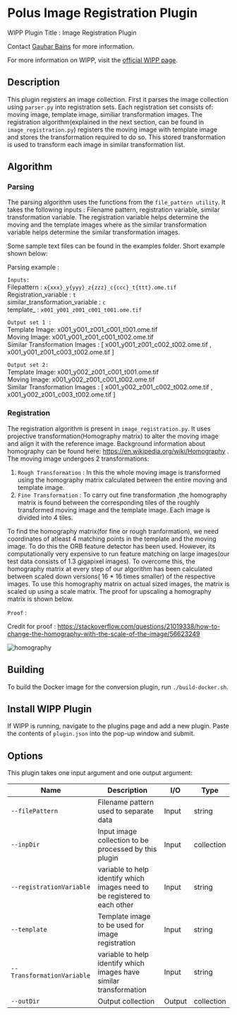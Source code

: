 # Polus Image Registration Plugin

WIPP Plugin Title : Image Registration Plugin 

Contact [Gauhar Bains](mailto:gauhar.bains@labshare.org) for more information.

For more information on WIPP, visit the [official WIPP page](https://isg.nist.gov/deepzoomweb/software/wipp).

## Description

This plugin registers an image collection. First it parses the image collection using `parser.py` into registration sets. Each registration set consists of: moving image, template image, similiar transformation images. The registration algorithm(explained in the next section, can be found in `image_registration.py`) registers the moving image with template image and stores the transformation required to do so. This stored transformation is used to transform each image in similar transformation list. 

## Algorithm

### Parsing 
The parsing algorithm uses the functions from the `file_pattern utility`. It takes the following inputs : Filename pattern, registration variable, similar transformation variable. The registration variable helps determine the moving and the template images where as the similar transformation variable helps determine the similar transformation images. 

Some sample text files can be found in the examples folder. Short example shown below:    

Parsing example :   
  
`Inputs:`  
Filepattern :   `x{xxx}_y{yyy}_z{zzz}_c{ccc}_t{ttt}.ome.tif`  
Registration_variable :  `t`   
similar_transformation_variable : `c`  
template_ :  `x001_y001_z001_c001_t001.ome.tif`    

`Output set 1 :`   
Template Image:  x001_y001_z001_c001_t001.ome.tif  
Moving Image:  x001_y001_z001_c001_t002.ome.tif  
Similar Transformation Images :   [ x001_y001_z001_c002_t002.ome.tif , x001_y001_z001_c003_t002.ome.tif ]  

`Output set 2:`    
Template Image:  x001_y002_z001_c001_t001.ome.tif    
Moving Image:   x001_y002_z001_c001_t002.ome.tif    
Similar Transformation Images :  [ x001_y002_z001_c002_t002.ome.tif , x001_y002_z001_c003_t002.ome.tif ]      



### Registration 
The registration algorithm is present in `image_registration.py`. It uses projective transformation(Homography matrix) to alter the moving image and align it with the reference image. Background information about homography can be found here: https://en.wikipedia.org/wiki/Homography .    
The moving image undergoes 2 transformations:     
1. `Rough Transformation` : In this the whole moving image is transformed using the homography matrix calculated between the entire moving and template image.
2. `Fine Transformation` : To carry out fine transformation ,the homography matrix is found between the corresponding tiles of the roughly transformed moving image and the template image. Each image is divided into 4 tiles. 

To find the homography matrix(for fine or rough tranformation), we need coordinates of atleast 4 matching points in the template and the moving image. To do this the ORB feature detector has been used. However, its computationally very expensive to run feature matching on large images(our test data consists of 1.3 gigapixel images). To overcome this, the homography matrix at every step of our algorithm has been calculated between scaled down versions( 16 * 16 times smaller) of the respective images. To use this homography matrix on actual sized images, the matrix is scaled up using a scale matrix.  The proof for upscaling a homography matrix is shown below.   

`Proof` :  

Credit for proof : https://stackoverflow.com/questions/21019338/how-to-change-the-homography-with-the-scale-of-the-image/56623249    
  
![homography](https://user-images.githubusercontent.com/48079888/78402511-b04d8200-75c8-11ea-9d22-cee13f3912db.gif)  
   
     





## Building

To build the Docker image for the conversion plugin, run
`./build-docker.sh`.

## Install WIPP Plugin

If WIPP is running, navigate to the plugins page and add a new plugin. Paste the contents of `plugin.json` into the pop-up window and submit.

## Options

This plugin takes one input argument and one output argument:

| Name          | Description             | I/O    | Type   |
|---------------|-------------------------|--------|--------|
| `--filePattern` | Filename pattern used to separate data | Input | string |
| `--inpDir` | Input image collection to be processed by this plugin | Input | collection |
| `--registrationVariable` | variable to help identify which images need to be registered to each other | Input | string |
| `--template` | Template image to be used for image registration | Input | string |
| `--TransformationVariable` | variable to help identify which images have similar transformation | Input | string |
| `--outDir` | Output collection | Output | collection |

